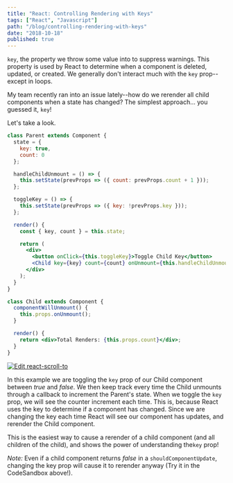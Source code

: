 ```yaml
---
title: "React: Controlling Rendering with Keys"
tags: ["React", "Javascript"]
path: "/blog/controlling-rendering-with-keys"
date: "2018-10-18"
published: true
---
```


`key`, the property we throw some value into to suppress warnings. This property is used by React to determine when a component is deleted, updated, or created. We generally don't interact much with the `key` prop--except in loops.

My team recently ran into an issue lately--how do we rerender all child components when a state has changed? The simplest approach... you guessed it, `key`!

Let's take a look.

```jsx
class Parent extends Component {
  state = {
    key: true,
    count: 0
  };

  handleChildUnmount = () => {
    this.setState(prevProps => ({ count: prevProps.count + 1 }));
  };

  toggleKey = () => {
    this.setState(prevProps => ({ key: !prevProps.key }));
  };

  render() {
    const { key, count } = this.state;

    return (
      <div>
        <button onClick={this.toggleKey}>Toggle Child Key</button>
        <Child key={key} count={count} onUnmount={this.handleChildUnmount} />
      </div>
    );
  }
}

class Child extends Component {
  componentWillUnmount() {
    this.props.onUnmount();
  }

  render() {
    return <div>Total Renders: {this.props.count}</div>;
  }
}
```

[![Edit react-scroll-to](https://codesandbox.io/static/img/play-codesandbox.svg)](https://codesandbox.io/s/48zl4zoyv0)

In this example we are toggling the `key` prop of our Child component between _true_ and _false_. We then keep track every time the Child unmounts through a callback to increment the Parent's state. When we toggle the `key` prop, we will see the counter increment each time. This is, because React uses the key to determine if a component has changed. Since we are changing the key each time React will see our component has updates, and rerender the Child component.

This is the easiest way to cause a rerender of a child component (and all children of the child), and shows the power of understanding the`key` prop!

_Note:_ Even if a child component returns _false_ in a `shouldComponentUpdate`, changing the key prop will cause it to rerender anyway (Try it in the CodeSandbox above!).
